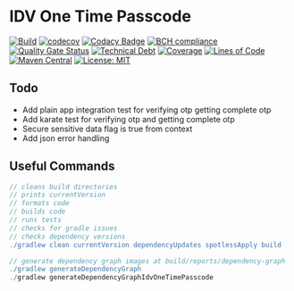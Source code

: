 # IDV One Time Passcode

[![Build](https://github.com/michaelruocco/idv-one-time-passcode/workflows/pipeline/badge.svg)](https://github.com/michaelruocco/idv-one-time-passcode/actions)
[![codecov](https://codecov.io/gh/michaelruocco/idv-one-time-passcode/branch/master/graph/badge.svg?token=FWDNP534O7)](https://codecov.io/gh/michaelruocco/idv-one-time-passcode)
[![Codacy Badge](https://app.codacy.com/project/badge/Grade/272889cf707b4dcb90bf451392530794)](https://www.codacy.com/gh/michaelruocco/idv-one-time-passcode/dashboard?utm_source=github.com&amp;utm_medium=referral&amp;utm_content=michaelruocco/idv-one-time-passcode&amp;utm_campaign=Badge_Grade)
[![BCH compliance](https://bettercodehub.com/edge/badge/michaelruocco/idv-one-time-passcode?branch=master)](https://bettercodehub.com/)
[![Quality Gate Status](https://sonarcloud.io/api/project_badges/measure?project=michaelruocco_idv-one-time-passcode&metric=alert_status)](https://sonarcloud.io/dashboard?id=michaelruocco_idv-one-time-passcode)
[![Technical Debt](https://sonarcloud.io/api/project_badges/measure?project=michaelruocco_idv-one-time-passcode&metric=sqale_index)](https://sonarcloud.io/dashboard?id=michaelruocco_idv-one-time-passcode)
[![Coverage](https://sonarcloud.io/api/project_badges/measure?project=michaelruocco_idv-one-time-passcode&metric=coverage)](https://sonarcloud.io/dashboard?id=michaelruocco_idv-one-time-passcode)
[![Lines of Code](https://sonarcloud.io/api/project_badges/measure?project=michaelruocco_idv-one-time-passcode&metric=ncloc)](https://sonarcloud.io/dashboard?id=michaelruocco_idv-one-time-passcode)
[![Maven Central](https://img.shields.io/maven-central/v/com.github.michaelruocco.idv/idv-one-time-passcode-spring-app.svg?label=Maven%20Central)](https://search.maven.org/search?q=g:%22com.github.michaelruocco.idv%22%20AND%20a:%22idv-one-time-passcode-spring-app%22)
[![License: MIT](https://img.shields.io/badge/License-MIT-yellow.svg)](https://opensource.org/licenses/MIT)

## Todo

*   Add plain app integration test for verifying otp getting complete otp
*   Add karate test for verifying otp and getting complete otp
*   Secure sensitive data flag is true from context
*   Add json error handling

## Useful Commands

```gradle
// cleans build directories
// prints currentVersion
// formats code
// builds code
// runs tests
// checks for gradle issues
// checks dependency versions
./gradlew clean currentVersion dependencyUpdates spotlessApply build
```

```gradle
// generate dependency graph images at build/reports/dependency-graph
./gradlew generateDependencyGraph
./gradlew generateDependencyGraphIdvOneTimePasscode
```